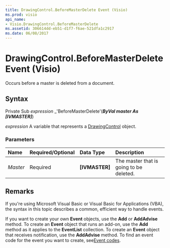 ```yaml
---
title: DrawingControl.BeforeMasterDelete Event (Visio)
ms.prod: visio
api_name:
- Visio.DrawingControl.BeforeMasterDelete
ms.assetid: 306614dd-eb51-d1f7-f6ae-521dfa1c2917
ms.date: 06/08/2017
---
```



# DrawingControl.BeforeMasterDelete Event (Visio)

Occurs before a master is deleted from a document.


## Syntax

Private Sub  _expression_ _'BeforeMasterDelete'(**_ByVal master As [IVMASTER]_**)

 _expression_ A variable that represents a [DrawingControl](./Visio.DrawingControl.md) object.


### Parameters



|**Name**|**Required/Optional**|**Data Type**|**Description**|
|:-----|:-----|:-----|:-----|
| _Master_|Required| **[IVMASTER]**|The master that is going to be deleted.|

## Remarks

If you're using Microsoft Visual Basic or Visual Basic for Applications (VBA), the syntax in this topic describes a common, efficient way to handle events.

If you want to create your own  **Event** objects, use the **Add** or **AddAdvise** method. To create an **Event** object that runs an add-on, use the **Add** method as it applies to the **EventList** collection. To create an **Event** object that receives notification, use the **AddAdvise** method. To find an event code for the event you want to create, see[Event codes](../visio/Concepts/event-codesvisio.md).


